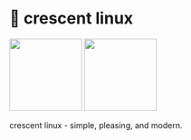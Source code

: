 # 🌙 crescent linux
<!-- ![image](https://github.com/user-attachments/assets/4ce4b532-e09b-484f-809d-1b81dc7f2776)> -->
<img src="https://github.com/user-attachments/assets/1672c5a7-3408-4b6f-9a97-db2c6a509d5e" width="128">
<img src="https://github.com/user-attachments/assets/73c444fb-8e0e-4b01-aeb2-227052879791" width="128">

crescent linux - simple, pleasing, and modern.
